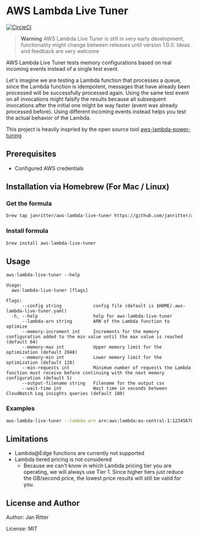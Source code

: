# AWS Lambda Live Tuner

[![CircleCI](https://circleci.com/gh/janritter/aws-lambda-live-tuner/tree/main.svg?style=svg)](https://circleci.com/gh/janritter/aws-lambda-live-tuner/tree/main)

> **Warning**
> AWS Lambda Live Tuner is still in very early development, functionality might change between releases until version 1.0.0.
> Ideas and feedback are very welcome

AWS Lambda Live Tuner tests memory configurations based on real incoming events instead of a single test event.

Let's imagine we are testing a Lambda function that processes a queue, since the Lambda function is idempotent, messages that have already been processed will be successfully processed again. Using the same test event on all invocations might falsify the results because all subsequent invocations after the initial one might be way faster (event was already processed before). Using different incoming events instead helps you test the actual behavior of the Lambda.

This project is heavily inspried by the open source tool [aws-lambda-power-tuning](https://github.com/alexcasalboni/aws-lambda-power-tuning) 

## Prerequisites

- Configured AWS credentials

## Installation via Homebrew (For Mac / Linux)

### Get the formula

```bash
brew tap janritter/aws-lambda-live-tuner https://github.com/janritter/aws-lambda-live-tuner
```

### Install formula

```bash
brew install aws-lambda-live-tuner
```

## Usage

```text
aws-lambda-live-tuner --help

Usage:
  aws-lambda-live-tuner [flags]

Flags:
      --config string            config file (default is $HOME/.aws-lambda-live-tuner.yaml)
  -h, --help                     help for aws-lambda-live-tuner
      --lambda-arn string        ARN of the Lambda function to optimize
      --memory-increment int     Increments for the memory configuration added to the min value until the max value is reached (default 64)
      --memory-max int           Upper memory limit for the optimization (default 2048)
      --memory-min int           Lower memory limit for the optimization (default 128)
      --min-requests int         Minimum number of requests the Lambda function must receive before continuing with the next memory configuration (default 5)
      --output-filename string   Filename for the output csv
      --wait-time int            Wait time in seconds between CloudWatch Log insights queries (default 180)
```

### Examples

```bash
aws-lambda-live-tuner --lambda-arn arn:aws:lambda:eu-central-1:1234567890:function:my-lambda-name
```

## Limitations

- Lambda@Edge functions are currently not supported
- Lambda tiered pricing is not considered
  - Because we can't know in which Lambda pricing tier you are operating, we will always use Tier 1. Since higher tiers just reduce the GB/second price, the lowest price results will still be valid for you.

## License and Author

Author: Jan Ritter

License: MIT
